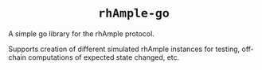 <h1 align=center><code>
rhAmple-go
</code></h1>

A simple go library for the rhAmple protocol.

Supports creation of different simulated rhAmple instances for testing,
off-chain computations of expected state changed, etc.
